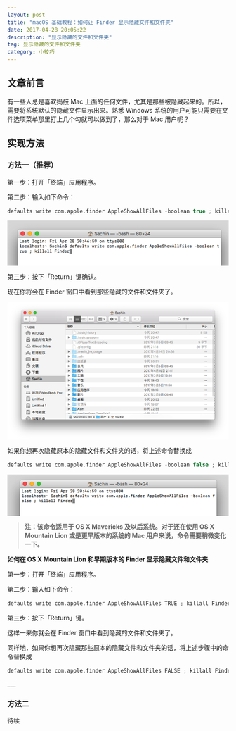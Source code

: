 ```yaml
---
layout: post
title: "macOS 基础教程：如何让 Finder 显示隐藏文件和文件夹"
date: 2017-04-28 20:05:22 
description: "显示隐藏的文件和文件夹"
tag: 显示隐藏的文件和文件夹
category: 小技巧
---
```


## **文章前言**

有一些人总是喜欢捣鼓 Mac 上面的任何文件，尤其是那些被隐藏起来的。所以，需要将系统默认的隐藏文件显示出来。熟悉 Windows 系统的用户可能只需要在文件选项菜单那里打上几个勾就可以做到了，那么对于 Mac 用户呢？

<!--more-->
     
## **实现方法**

### 方法一（推荐）

第一步：打开「终端」应用程序。

第二步：输入如下命令：

```c++
defaults write com.apple.finder AppleShowAllFiles -boolean true ; killall Finder
```

<img src="/assets/posts/terminal/image1.png" style="display:block;margin:auto"/>

第三步：按下「Return」键确认。

现在你将会在 Finder 窗口中看到那些隐藏的文件和文件夹了。

<img src="/assets/posts/terminal/image3.png" style="display:block;margin:auto"/>

如果你想再次隐藏原本的隐藏文件和文件夹的话，将上述命令替换成

```c++
defaults write com.apple.finder AppleShowAllFiles -boolean false ; killall Finder
```

<img src="/assets/posts/terminal/image2.png" style="display:block;margin:auto"/>

> **注：该命令适用于 OS X Mavericks 及以后系统。对于还在使用 OS X Mountain Lion 或是更早版本的系统的 Mac 用户来说，命令需要稍微变化一下。**

**如何在 OS X Mountain Lion 和早期版本的 Finder 显示隐藏文件和文件夹**

第一步：打开「终端」应用程序。

第二步：输入如下命令：

```c++
defaults write com.apple.finder AppleShowAllFiles TRUE ; killall Finder
```

第三步：按下「Return」键。

这样一来你就会在 Finder 窗口中看到隐藏的文件和文件夹了。

同样地，如果你想再次隐藏那些原本的隐藏文件和文件夹的话，将上述步骤中的命令替换成

```c++
defaults write com.apple.finder AppleShowAllFiles FALSE ; killall Finder
```
<p>
</p>
___

### **方法二**
待续
